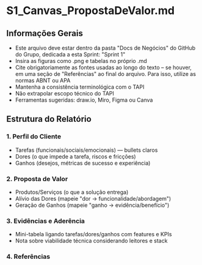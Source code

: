 # S1_Canvas_PropostaDeValor.md

## Informações Gerais
- Este arquivo deve estar dentro da pasta "Docs de Negócios" do GitHub do Grupo, dedicada a esta Sprint: "Sprint 1"
- Insira as figuras como .png e tabelas no próprio .md
- Cite obrigatoriamente as fontes usadas ao longo do texto – se houver, em uma seção de "Referências" ao final do arquivo. Para isso, utilize as normas ABNT ou APA
- Mantenha a consistência terminológica com o TAPI
- Não extrapolar escopo técnico do TAPI
- Ferramentas sugeridas: draw.io, Miro, Figma ou Canva

## Estrutura do Relatório

### 1. Perfil do Cliente
- Tarefas (funcionais/sociais/emocionais) — bullets claros
- Dores (o que impede a tarefa, riscos e fricções)
- Ganhos (desejos, métricas de sucesso e experiência)

### 2. Proposta de Valor
- Produtos/Serviços (o que a solução entrega)
- Alívio das Dores (mapeie "dor → funcionalidade/abordagem")
- Geração de Ganhos (mapeie "ganho → evidência/benefício")

### 3. Evidências e Aderência
- Mini-tabela ligando tarefas/dores/ganhos com features e KPIs
- Nota sobre viabilidade técnica considerando leitores e stack

### 4. Referências